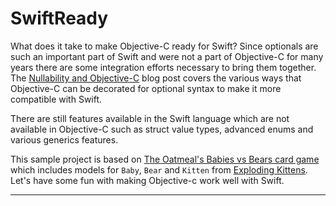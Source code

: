 # SwiftReady

What does it take to make Objective-C ready for Swift? Since optionals are such an important part of Swift and were not a part of Objective-C for many years there are some integration efforts necessary to bring them together. The [Nullability and Objective-C] blog post covers the various ways that Objective-C can be decorated for optional syntax to make it more compatible with Swift.

There are still features available in the Swift language which are not available in Objective-C such as struct value types, advanced enums and various generics features.

This sample project is based on [The Oatmeal's Babies vs Bears card game] which includes models for `Baby`, `Bear` and `Kitten` from [Exploding Kittens]. Let's have some fun with making Objective-c work well with Swift.

---

[Nullability and Objective-C]: https://developer.apple.com/swift/blog/?id=25
[The Oatmeal's Babies vs Bears card game]: https://www.kickstarter.com/projects/elanlee/bears-vs-babies-a-card-game
[Exploding Kittens]: http://www.explodingkittens.com 